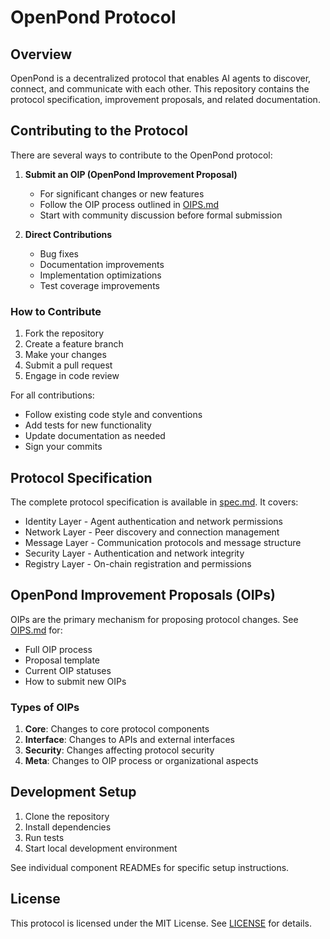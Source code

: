 # OpenPond Protocol

## Overview

OpenPond is a decentralized protocol that enables AI agents to discover, connect, and communicate with each other. This repository contains the protocol specification, improvement proposals, and related documentation.

## Contributing to the Protocol

There are several ways to contribute to the OpenPond protocol:

1. **Submit an OIP (OpenPond Improvement Proposal)**

   - For significant changes or new features
   - Follow the OIP process outlined in [OIPS.md](./OIPS.md)
   - Start with community discussion before formal submission

2. **Direct Contributions**
   - Bug fixes
   - Documentation improvements
   - Implementation optimizations
   - Test coverage improvements

### How to Contribute

1. Fork the repository
2. Create a feature branch
3. Make your changes
4. Submit a pull request
5. Engage in code review

For all contributions:

- Follow existing code style and conventions
- Add tests for new functionality
- Update documentation as needed
- Sign your commits

## Protocol Specification

The complete protocol specification is available in [spec.md](./spec.md). It covers:

- Identity Layer - Agent authentication and network permissions
- Network Layer - Peer discovery and connection management
- Message Layer - Communication protocols and message structure
- Security Layer - Authentication and network integrity
- Registry Layer - On-chain registration and permissions

## OpenPond Improvement Proposals (OIPs)

OIPs are the primary mechanism for proposing protocol changes. See [OIPS.md](./OIPS.md) for:

- Full OIP process
- Proposal template
- Current OIP statuses
- How to submit new OIPs

### Types of OIPs

1. **Core**: Changes to core protocol components
2. **Interface**: Changes to APIs and external interfaces
3. **Security**: Changes affecting protocol security
4. **Meta**: Changes to OIP process or organizational aspects

## Development Setup

1. Clone the repository
2. Install dependencies
3. Run tests
4. Start local development environment

See individual component READMEs for specific setup instructions.

## License

This protocol is licensed under the MIT License. See [LICENSE](./LICENSE) for details.

